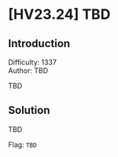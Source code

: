 # [HV23.24] TBD

## Introduction

Difficulty: 1337<br>
Author: TBD

TBD

## Solution

TBD

Flag: `TBD`
